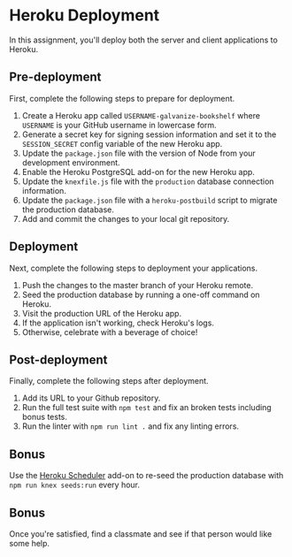# Heroku Deployment

In this assignment, you'll deploy both the server and client applications to Heroku.

## Pre-deployment

First, complete the following steps to prepare for deployment.

1. Create a Heroku app called `USERNAME-galvanize-bookshelf` where `USERNAME` is your GitHub username in lowercase form.
1. Generate a secret key for signing session information and set it to the `SESSION_SECRET` config variable of the new Heroku app.
1. Update the `package.json` file with the version of Node from your development environment.
1. Enable the Heroku PostgreSQL add-on for the new Heroku app.
1. Update the `knexfile.js` file with the `production` database connection information.
1. Update the `package.json` file with a `heroku-postbuild` script to migrate the production database.
1. Add and commit the changes to your local git repository.

## Deployment

Next, complete the following steps to deployment your applications.

1. Push the changes to the master branch of your Heroku remote.
1. Seed the production database by running a one-off command on Heroku.
1. Visit the production URL of the Heroku app.
1. If the application isn't working, check Heroku's logs.
1. Otherwise, celebrate with a beverage of choice!

## Post-deployment

Finally, complete the following steps after deployment.

1. Add its URL to your Github repository.
1. Run the full test suite with `npm test` and fix an broken tests including bonus tests.
1. Run the linter with `npm run lint .` and fix any linting errors.

## Bonus

Use the [Heroku Scheduler](https://devcenter.heroku.com/articles/scheduler) add-on to re-seed the production database with `npm run knex seeds:run` every hour.

## Bonus

Once you're satisfied, find a classmate and see if that person would like some help.
